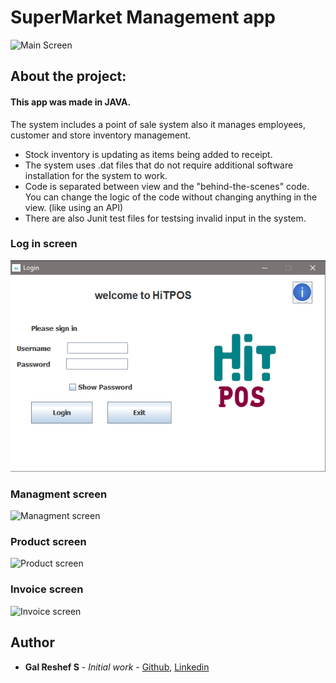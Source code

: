 # SuperMarket Management app

![Main Screen](https://github.com/galsreshef/SuperMarket-Management/blob/master/SuperMarket-Management/Screenshots/main%20screen.png)

## About the project:
#### This app was made in JAVA.
The system includes a point of sale system also it manages employees, customer and store inventory management.

- Stock inventory is updating as items being added to receipt.
- The system uses .dat files that do not require additional software installation for the system to work.
- Code is separated between view and the "behind-the-scenes" code. 
You can change the logic of the code without changing anything in the view. (like using an API) 
- There are also Junit test files for testsing invalid input in the system.


### Log in screen
![Log in screen](https://github.com/galsreshef/SuperMarket-Management/blob/master/SuperMarket-Management/Screenshots/Log%20in%20screen.png)

### Managment screen
![Managment screen](https://github.com/galsreshef/SuperMarket-Management/blob/master/SuperMarket-Management/Screenshots/Managment%20screen.png)

### Product screen
![Product screen](https://github.com/galsreshef/SuperMarket-Management/blob/master/SuperMarket-Management/Screenshots/Product%20screen.png)

### Invoice screen
![ Invoice screen](https://github.com/galsreshef/SuperMarket-Management/blob/master/SuperMarket-Management/Screenshots/Invoice%20screen.png)


## Author

* **Gal Reshef S** - *Initial work* - [Github](https://github.com/galsreshef), [Linkedin](https://www.linkedin.com/in/gal-reshef-s-93871b16a)
